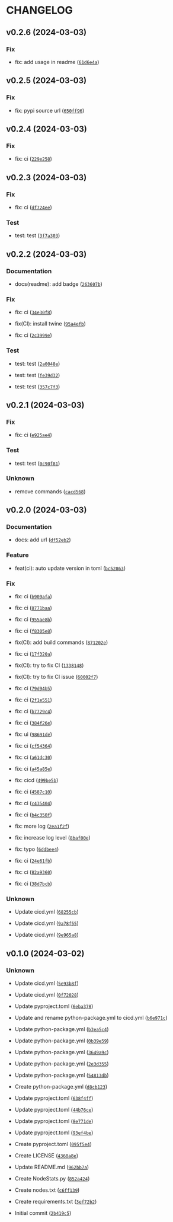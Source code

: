 # CHANGELOG



## v0.2.6 (2024-03-03)

### Fix

* fix: add usage in readme ([`61d6e4a`](https://github.com/AnyNodes/shdw-node-stats/commit/61d6e4a2af808102b10dac2cb7e05d347a789e5a))


## v0.2.5 (2024-03-03)

### Fix

* fix: pypi source url ([`650ff96`](https://github.com/AnyNodes/shdw-node-stats/commit/650ff96aa10a9d1b501ca8f2af769b132486b838))


## v0.2.4 (2024-03-03)

### Fix

* fix: ci ([`229e258`](https://github.com/AnyNodes/shdw-node-stats/commit/229e25897bbff3b95207cc251edc7717c24c755f))


## v0.2.3 (2024-03-03)

### Fix

* fix: ci ([`df724ee`](https://github.com/AnyNodes/shdw-node-stats/commit/df724ee4ab93f6b89be0ea5116591cb0c3e4aa9e))

### Test

* test: test ([`3f7a303`](https://github.com/AnyNodes/shdw-node-stats/commit/3f7a303cb9382bceaf3e6c46ab051d0f3707818e))


## v0.2.2 (2024-03-03)

### Documentation

* docs(readme): add badge ([`263607b`](https://github.com/AnyNodes/shdw-node-stats/commit/263607b534ce44b61d9df008bc803606ceb50b2b))

### Fix

* fix: ci ([`34e30f8`](https://github.com/AnyNodes/shdw-node-stats/commit/34e30f89903be320e005a1de74f07a058f5ffa1f))

* fix(CI): install twine ([`95a4efb`](https://github.com/AnyNodes/shdw-node-stats/commit/95a4efbc2d31af65e85f019452e54ff12f4bfeaf))

* fix: ci ([`2c3999e`](https://github.com/AnyNodes/shdw-node-stats/commit/2c3999e44674bf113e2465195d9b0ffc38fbb8e9))

### Test

* test: test ([`2a0048e`](https://github.com/AnyNodes/shdw-node-stats/commit/2a0048e8bea415a1918398fb973379cdf8363f58))

* test: test ([`fe39d32`](https://github.com/AnyNodes/shdw-node-stats/commit/fe39d32f756118083abab73a541e7710bbfc2921))

* test: test ([`357c7f3`](https://github.com/AnyNodes/shdw-node-stats/commit/357c7f3e7600fc832d9d3449a35cef72c8db7b5f))


## v0.2.1 (2024-03-03)

### Fix

* fix: ci ([`e925ae4`](https://github.com/AnyNodes/shdw-node-stats/commit/e925ae432dc9a88b6e00b2fb05f59d49c9b7976f))

### Test

* test: test ([`0c90f81`](https://github.com/AnyNodes/shdw-node-stats/commit/0c90f814457ff562c60a6371a02c9886f3bb4c7e))

### Unknown

* remove commands ([`cacd568`](https://github.com/AnyNodes/shdw-node-stats/commit/cacd568d1b1edafcc0adb0e653bfbac0bcdf2b2e))


## v0.2.0 (2024-03-03)

### Documentation

* docs: add url ([`df52eb2`](https://github.com/AnyNodes/shdw-node-stats/commit/df52eb2046bc47d32a80f7d97cc0b0213bfb0adb))

### Feature

* feat(ci): auto update version in toml ([`bc52863`](https://github.com/AnyNodes/shdw-node-stats/commit/bc52863deba791dce1ef5524538b9bb11889c223))

### Fix

* fix: ci ([`b909afa`](https://github.com/AnyNodes/shdw-node-stats/commit/b909afaab8cad8384dffd9c109d909f8975dc324))

* fix: ci ([`8771baa`](https://github.com/AnyNodes/shdw-node-stats/commit/8771baa7657889bf220a7b14f6b9063880b4794c))

* fix: ci ([`955ae8b`](https://github.com/AnyNodes/shdw-node-stats/commit/955ae8bc32c56813ab724fb1bcaa414928f4c8e7))

* fix: ci ([`f8305e8`](https://github.com/AnyNodes/shdw-node-stats/commit/f8305e8e6643f6ddee25df7401d1ebed6be5993a))

* fix(CI): add build commands ([`871202e`](https://github.com/AnyNodes/shdw-node-stats/commit/871202e85db12cfd7e032e337a108b579ac3512b))

* fix: ci ([`17f320a`](https://github.com/AnyNodes/shdw-node-stats/commit/17f320a9325b758e4992b390ea789ae1da8a38bc))

* fix(CI): try to fix CI ([`1338148`](https://github.com/AnyNodes/shdw-node-stats/commit/13381488f26f6dbfec6e2ffb1ed9520890523cb2))

* fix(CI): try to fix CI issue ([`60002f7`](https://github.com/AnyNodes/shdw-node-stats/commit/60002f7d6668897a526c185b631d11e014de6e62))

* fix: ci ([`79d94b5`](https://github.com/AnyNodes/shdw-node-stats/commit/79d94b54074da22d8dde05712b12ec9730685374))

* fix: ci ([`2f1e551`](https://github.com/AnyNodes/shdw-node-stats/commit/2f1e55167a559c9472cfd65d13a119b82181d0cd))

* fix: ci ([`b7729c4`](https://github.com/AnyNodes/shdw-node-stats/commit/b7729c439fd750ddcd81dfaf634b1f2981899c5a))

* fix: ci ([`384f26e`](https://github.com/AnyNodes/shdw-node-stats/commit/384f26e9f46a4f18012f72069a330e1a832567fc))

* fix: ui ([`98691de`](https://github.com/AnyNodes/shdw-node-stats/commit/98691de0b5998fe347ecb94b1bdc79c0ab66a76b))

* fix: ci ([`cf54364`](https://github.com/AnyNodes/shdw-node-stats/commit/cf5436410f891cb25d85161375bc8f3e4a963081))

* fix: ci ([`a61dc30`](https://github.com/AnyNodes/shdw-node-stats/commit/a61dc30cebbddac42a48a8e4666703a9d874e6c8))

* fix: ci ([`a45a85e`](https://github.com/AnyNodes/shdw-node-stats/commit/a45a85ec63ba2204ce8430aa5a16bbf9db8942ba))

* fix: cicd ([`499be5b`](https://github.com/AnyNodes/shdw-node-stats/commit/499be5b4dd9c7c01b5a7232a92c306f956c1cbae))

* fix: ci ([`4587c10`](https://github.com/AnyNodes/shdw-node-stats/commit/4587c103523bb122587016459b8bd59b2de1fd64))

* fix: ci ([`c435404`](https://github.com/AnyNodes/shdw-node-stats/commit/c435404a375fdf270ceaf3077c1b16788a38fcfc))

* fix: ci ([`b4c350f`](https://github.com/AnyNodes/shdw-node-stats/commit/b4c350f75834da3b36ad3534b592043712bfe556))

* fix: more log ([`2ea1f2f`](https://github.com/AnyNodes/shdw-node-stats/commit/2ea1f2f35052742cac1676286ba308036716ecd4))

* fix: increase log level ([`8baf00e`](https://github.com/AnyNodes/shdw-node-stats/commit/8baf00e359711bae1c4141d32dc0e374b84b2a21))

* fix: typo ([`6ddbee4`](https://github.com/AnyNodes/shdw-node-stats/commit/6ddbee4724990c446125c22fec7c84fef63605b6))

* fix: ci ([`24e61fb`](https://github.com/AnyNodes/shdw-node-stats/commit/24e61fbfa1c0b56fa4f11f238ed34fa1e134853b))

* fix: ci ([`82a9360`](https://github.com/AnyNodes/shdw-node-stats/commit/82a93609cf49aa636855498284725fa02c421bff))

* fix: ci ([`38d7bcb`](https://github.com/AnyNodes/shdw-node-stats/commit/38d7bcbd52d39b5c3def69a8bb3745d01f785059))

### Unknown

* Update cicd.yml ([`68255cb`](https://github.com/AnyNodes/shdw-node-stats/commit/68255cbcb38f321bed7fcf4c81b11d9c7260e142))

* Update cicd.yml ([`9a78f55`](https://github.com/AnyNodes/shdw-node-stats/commit/9a78f554529885df407503734d925bb494d1e786))

* Update cicd.yml ([`9e965a8`](https://github.com/AnyNodes/shdw-node-stats/commit/9e965a80e0def3da3f76a79d428ecddfaa130a8d))


## v0.1.0 (2024-03-02)

### Unknown

* Update cicd.yml ([`5e93b8f`](https://github.com/AnyNodes/shdw-node-stats/commit/5e93b8fd9ccdbb3628c4daf112eab43b50a991ee))

* Update cicd.yml ([`0f72028`](https://github.com/AnyNodes/shdw-node-stats/commit/0f72028b309723d89103f453a9b9892a4dd8274f))

* Update pyproject.toml ([`6eba378`](https://github.com/AnyNodes/shdw-node-stats/commit/6eba378335130cc81e1b3133bc05116004877671))

* Update and rename python-package.yml to cicd.yml ([`b6e971c`](https://github.com/AnyNodes/shdw-node-stats/commit/b6e971c3d7ec08df276bdfe2bbc34d2c91a81654))

* Update python-package.yml ([`b3ea5c4`](https://github.com/AnyNodes/shdw-node-stats/commit/b3ea5c471a0dec8406ae7b4d960c6308221cd88f))

* Update python-package.yml ([`0b39e59`](https://github.com/AnyNodes/shdw-node-stats/commit/0b39e5989737dc524392050faf8d9b01c88a4c53))

* Update python-package.yml ([`3649a9c`](https://github.com/AnyNodes/shdw-node-stats/commit/3649a9c30fdd74a337598c60548e8d4f0b0ad187))

* Update python-package.yml ([`2e3d355`](https://github.com/AnyNodes/shdw-node-stats/commit/2e3d35561e1b570945adf6a5e3ef843a974b3c59))

* Update python-package.yml ([`54813db`](https://github.com/AnyNodes/shdw-node-stats/commit/54813db0210683b5e6e656dda6a54caf24d3bb4f))

* Create python-package.yml ([`d8cb123`](https://github.com/AnyNodes/shdw-node-stats/commit/d8cb1237dfd20bb55aac97899db9219a71b9454c))

* Update pyproject.toml ([`638f4ff`](https://github.com/AnyNodes/shdw-node-stats/commit/638f4ff173fcdacd6661dcf45134a81dc103b363))

* Update pyproject.toml ([`44b76ce`](https://github.com/AnyNodes/shdw-node-stats/commit/44b76ce0da81aa2ec7c270db1894f8256a783553))

* Update pyproject.toml ([`8e771de`](https://github.com/AnyNodes/shdw-node-stats/commit/8e771de4498ecdefb77b089398040724563a97f7))

* Update pyproject.toml ([`93ef4be`](https://github.com/AnyNodes/shdw-node-stats/commit/93ef4be0495f37f971e4ec115d67b5a20e7e18a1))

* Create pyproject.toml ([`095f5e4`](https://github.com/AnyNodes/shdw-node-stats/commit/095f5e427f2a52c2f899f83edc3051818b7c8fb7))

* Create LICENSE ([`4368a8e`](https://github.com/AnyNodes/shdw-node-stats/commit/4368a8e6fb1750e39a00287a2dffe692c2d25968))

* Update README.md ([`962bb7a`](https://github.com/AnyNodes/shdw-node-stats/commit/962bb7addf78f49d663da1c35f5d37121cac3920))

* Create NodeStats.py ([`852a424`](https://github.com/AnyNodes/shdw-node-stats/commit/852a424fbffadd99a778ba165f938b93a7459dbf))

* Create nodes.txt ([`c6ff139`](https://github.com/AnyNodes/shdw-node-stats/commit/c6ff1395d55f23aec68c80e68e183ad61e81ad5b))

* Create requirements.txt ([`3ef72b2`](https://github.com/AnyNodes/shdw-node-stats/commit/3ef72b2eaaa8ae01c02fa838bd7436d0fd0cf666))

* Initial commit ([`2b419c5`](https://github.com/AnyNodes/shdw-node-stats/commit/2b419c521e48c23cd54f9a3a64df302820ef0c4b))
